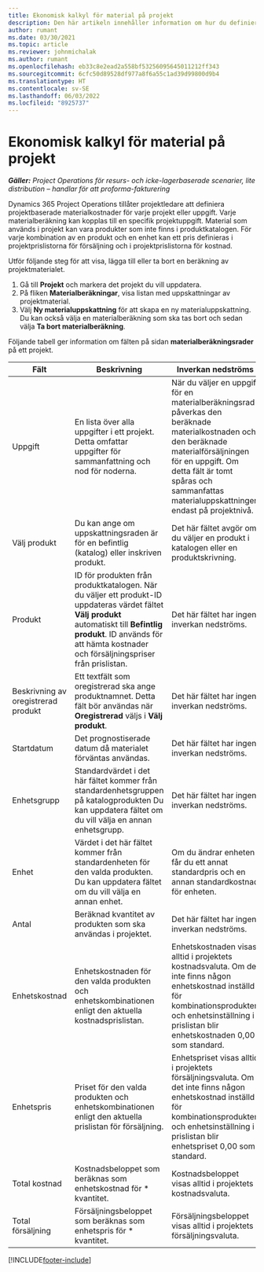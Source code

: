 ```yaml
---
title: Ekonomisk kalkyl för material på projekt
description: Den här artikeln innehåller information om hur du definierar eller beräknar projektbaserat material.
author: rumant
ms.date: 03/30/2021
ms.topic: article
ms.reviewer: johnmichalak
ms.author: rumant
ms.openlocfilehash: eb33c8e2ead2a558bf53256095645011212ff343
ms.sourcegitcommit: 6cfc50d89528df977a8f6a55c1ad39d99800d9b4
ms.translationtype: HT
ms.contentlocale: sv-SE
ms.lasthandoff: 06/03/2022
ms.locfileid: "8925737"
---
```

# <a name="financial-estimates-for-materials-on-projects"></a>Ekonomisk kalkyl för material på projekt

_**Gäller:** Project Operations för resurs- och icke-lagerbaserade scenarier, lite distribution – handlar för att proforma-fakturering_

Dynamics 365 Project Operations tillåter projektledare att definiera projektbaserade materialkostnader för varje projekt eller uppgift. Varje materialberäkning kan kopplas till en specifik projektuppgift. Material som används i projekt kan vara produkter som inte finns i produktkatalogen. För varje kombination av en produkt och en enhet kan ett pris definieras i projektprislistorna för försäljning och i projektprislistorna för kostnad.  

Utför följande steg för att visa, lägga till eller ta bort en beräkning av projektmaterialet.

1. Gå till **Projekt** och markera det projekt du vill uppdatera.
2. På fliken **Materialberäkningar**, visa listan med uppskattningar av projektmaterial.
3. Välj **Ny materialuppskattning** för att skapa en ny materialuppskattning. Du kan också välja en materialberäkning som ska tas bort och sedan välja **Ta bort materialberäkning**.

Följande tabell ger information om fälten på sidan **materialberäkningsrader** på ett projekt. 

| **Fält** | **Beskrivning** | **Inverkan nedströms** |
| --- | --- | --- |
| Uppgift | En lista över alla uppgifter i ett projekt. Detta omfattar uppgifter för sammanfattning och nod för noderna. | När du väljer en uppgift för en materialberäkningsrad påverkas den beräknade materialkostnaden och den beräknade materialförsäljningen för en uppgift. Om detta fält är tomt spåras och sammanfattas materialuppskattningen endast på projektnivå. |
| Välj produkt |  Du kan ange om uppskattningsraden är för en befintlig (katalog) eller inskriven produkt. | Det här fältet avgör om du väljer en produkt i katalogen eller en produktskrivning. |
| Produkt | ID för produkten från produktkatalogen. När du väljer ett produkt-ID uppdateras värdet fältet **Välj produkt** automatiskt till **Befintlig produkt**. ID används för att hämta kostnader och försäljningspriser från prislistan. | Det här fältet har ingen inverkan nedströms. |
| Beskrivning av oregistrerad produkt | Ett textfält som oregistrerad ska ange produktnamnet. Detta fält bör användas när **Oregistrerad** väljs i **Välj produkt**.| Det här fältet har ingen inverkan nedströms. |
| Startdatum | Det prognostiserade datum då materialet förväntas användas. | Det här fältet har ingen inverkan nedströms. |
| Enhetsgrupp | Standardvärdet i det här fältet kommer från standardenhetsgruppen på katalogprodukten Du kan uppdatera fältet om du vill välja en annan enhetsgrupp. | Det här fältet har ingen inverkan nedströms. |
| Enhet | Värdet i det här fältet kommer från standardenheten för den valda produkten. Du kan uppdatera fältet om du vill välja en annan enhet. | Om du ändrar enheten får du ett annat standardpris och en annan standardkostnad för enheten. |
| Antal | Beräknad kvantitet av produkten som ska användas i projektet. | Det här fältet har ingen inverkan nedströms. |
| Enhetskostnad | Enhetskostnaden för den valda produkten och enhetskombinationen enligt den aktuella kostnadsprislistan. | Enhetskostnaden visas alltid i projektets kostnadsvaluta. Om det inte finns någon enhetskostnad inställd för kombinationsprodukten och enhetsinställning i prislistan blir enhetskostnaden 0,00 som standard. |
| Enhetspris | Priset för den valda produkten och enhetskombinationen enligt den aktuella prislistan för försäljning. | Enhetspriset visas alltid i projektets försäljningsvaluta. Om det inte finns någon enhetskostnad inställd för kombinationsprodukten och enhetsinställning i prislistan blir enhetspriset 0,00 som standard.|
| Total kostnad | Kostnadsbeloppet som beräknas som enhetskostnad för \* kvantitet.| Kostnadsbeloppet visas alltid i projektets kostnadsvaluta. |
| Total försäljning | Försäljningsbeloppet som beräknas som enhetspris för \* kvantitet. | Försäljningsbeloppet visas alltid i projektets försäljningsvaluta. |


[!INCLUDE[footer-include](../includes/footer-banner.md)]
